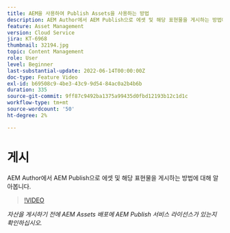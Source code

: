 ```yaml
---
title: AEM을 사용하여 Publish Assets을 사용하는 방법
description: AEM Author에서 AEM Publish으로 에셋 및 해당 표현물을 게시하는 방법에 대해 알아봅니다.
feature: Asset Management
version: Cloud Service
jira: KT-6968
thumbnail: 32194.jpg
topic: Content Management
role: User
level: Beginner
last-substantial-update: 2022-06-14T00:00:00Z
doc-type: Feature Video
exl-id: b69508c9-4be3-43c9-9d54-84ac0a2b4b6b
duration: 335
source-git-commit: 9ff87c9492ba1375a99435d0fbd12193b12c1d1c
workflow-type: tm+mt
source-wordcount: '50'
ht-degree: 2%

---
```


# 게시

AEM Author에서 AEM Publish으로 에셋 및 해당 표현물을 게시하는 방법에 대해 알아봅니다.

>[!VIDEO](https://video.tv.adobe.com/v/330932?quality=12&learn=on)

_자산을 게시하기 전에 AEM Assets 배포에 AEM Publish 서비스 라이선스가 있는지 확인하십시오._
